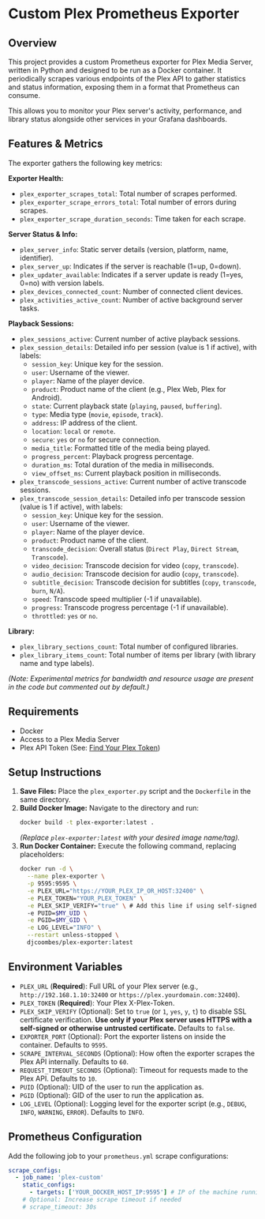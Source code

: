 # Custom Plex Prometheus Exporter

## Overview

This project provides a custom Prometheus exporter for Plex Media Server, written in Python and designed to be run as a Docker container. It periodically scrapes various endpoints of the Plex API to gather statistics and status information, exposing them in a format that Prometheus can consume.

This allows you to monitor your Plex server's activity, performance, and library status alongside other services in your Grafana dashboards.

## Features & Metrics

The exporter gathers the following key metrics:

**Exporter Health:**

* `plex_exporter_scrapes_total`: Total number of scrapes performed.
* `plex_exporter_scrape_errors_total`: Total number of errors during scrapes.
* `plex_exporter_scrape_duration_seconds`: Time taken for each scrape.

**Server Status & Info:**

* `plex_server_info`: Static server details (version, platform, name, identifier).
* `plex_server_up`: Indicates if the server is reachable (1=up, 0=down).
* `plex_updater_available`: Indicates if a server update is ready (1=yes, 0=no) with version labels.
* `plex_devices_connected_count`: Number of connected client devices.
* `plex_activities_active_count`: Number of active background server tasks.

**Playback Sessions:**

* `plex_sessions_active`: Current number of active playback sessions.
* `plex_session_details`: Detailed info per session (value is 1 if active), with labels:
    * `session_key`: Unique key for the session.
    * `user`: Username of the viewer.
    * `player`: Name of the player device.
    * `product`: Product name of the client (e.g., Plex Web, Plex for Android).
    * `state`: Current playback state (`playing`, `paused`, `buffering`).
    * `type`: Media type (`movie`, `episode`, `track`).
    * `address`: IP address of the client.
    * `location`: `local` or `remote`.
    * `secure`: `yes` or `no` for secure connection.
    * `media_title`: Formatted title of the media being played.
    * `progress_percent`: Playback progress percentage.
    * `duration_ms`: Total duration of the media in milliseconds.
    * `view_offset_ms`: Current playback position in milliseconds.
* `plex_transcode_sessions_active`: Current number of active transcode sessions.
* `plex_transcode_session_details`: Detailed info per transcode session (value is 1 if active), with labels:
    * `session_key`: Unique key for the session.
    * `user`: Username of the viewer.
    * `player`: Name of the player device.
    * `product`: Product name of the client.
    * `transcode_decision`: Overall status (`Direct Play`, `Direct Stream`, `Transcode`).
    * `video_decision`: Transcode decision for video (`copy`, `transcode`).
    * `audio_decision`: Transcode decision for audio (`copy`, `transcode`).
    * `subtitle_decision`: Transcode decision for subtitles (`copy`, `transcode`, `burn`, `N/A`).
    * `speed`: Transcode speed multiplier (-1 if unavailable).
    * `progress`: Transcode progress percentage (-1 if unavailable).
    * `throttled`: `yes` or `no`.

**Library:**

* `plex_library_sections_count`: Total number of configured libraries.
* `plex_library_items_count`: Total number of items per library (with library name and type labels).

*(Note: Experimental metrics for bandwidth and resource usage are present in the code but commented out by default.)*

## Requirements

* Docker
* Access to a Plex Media Server
* Plex API Token (See: [Find Your Plex Token](https://support.plex.tv/articles/204059436-finding-an-authentication-token-x-plex-token/))

## Setup Instructions

1.  **Save Files:** Place the `plex_exporter.py` script and the `Dockerfile` in the same directory.
2.  **Build Docker Image:** Navigate to the directory and run:
    ```bash
    docker build -t plex-exporter:latest .
    ```
    *(Replace `plex-exporter:latest` with your desired image name/tag).*
3.  **Run Docker Container:** Execute the following command, replacing placeholders:
    ```bash
    docker run -d \
      --name plex-exporter \
      -p 9595:9595 \
      -e PLEX_URL="https://YOUR_PLEX_IP_OR_HOST:32400" \
      -e PLEX_TOKEN="YOUR_PLEX_TOKEN" \
      -e PLEX_SKIP_VERIFY="true" \ # Add this line if using self-signed certs
      -e PUID=$MY_UID \
      -e PGID=$MY_GID \
      -e LOG_LEVEL="INFO" \
      --restart unless-stopped \
      djcoombes/plex-exporter:latest
    ```

## Environment Variables

* `PLEX_URL` (**Required**): Full URL of your Plex server (e.g., `http://192.168.1.10:32400` or `https://plex.yourdomain.com:32400`).
* `PLEX_TOKEN` (**Required**): Your Plex X-Plex-Token.
* `PLEX_SKIP_VERIFY` (Optional): Set to `true` (or `1`, `yes`, `y`, `t`) to disable SSL certificate verification. **Use only if your Plex server uses HTTPS with a self-signed or otherwise untrusted certificate.** Defaults to `false`.
* `EXPORTER_PORT` (Optional): Port the exporter listens on inside the container. Defaults to `9595`.
* `SCRAPE_INTERVAL_SECONDS` (Optional): How often the exporter scrapes the Plex API internally. Defaults to `60`.
* `REQUEST_TIMEOUT_SECONDS` (Optional): Timeout for requests made to the Plex API. Defaults to `10`.
* `PUID` (Optional): UID of the user to run the application as.
* `PGID` (Optional): GID of the user to run the application as.
* `LOG_LEVEL` (Optional): Logging level for the exporter script (e.g., `DEBUG`, `INFO`, `WARNING`, `ERROR`). Defaults to `INFO`.

## Prometheus Configuration

Add the following job to your `prometheus.yml` scrape configurations:

```yaml
scrape_configs:
  - job_name: 'plex-custom'
    static_configs:
      - targets: ['YOUR_DOCKER_HOST_IP:9595'] # IP of the machine running the container
    # Optional: Increase scrape timeout if needed
    # scrape_timeout: 30s